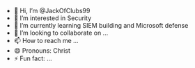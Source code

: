 - 👋 Hi, I’m @JackOfClubs99
- 👀 I’m interested in Security
- 🌱 I’m currently learning SIEM building and Microsoft defense
- 💞️ I’m looking to collaborate on ...
- 📫 How to reach me ...
- 😄 Pronouns: Christ
- ⚡ Fun fact: ...

<!---
JackOfClubs99/JackOfClubs99 is a ✨ special ✨ repository because its `README.md` (this file) appears on your GitHub profile.
You can click the Preview link to take a look at your changes.
--->
